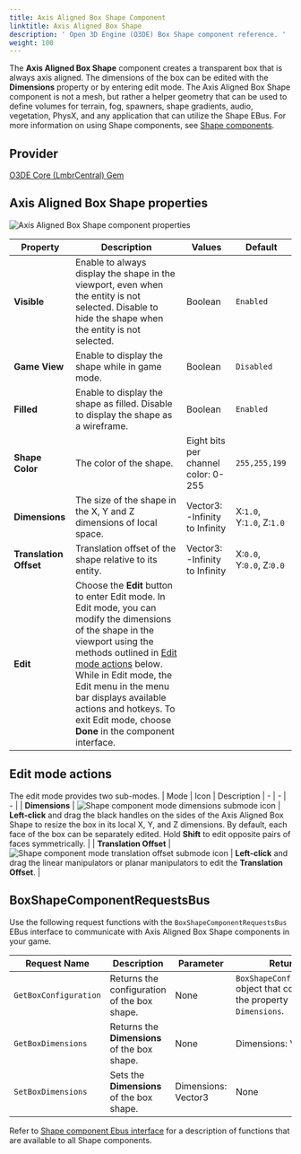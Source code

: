 ```yaml
---
title: Axis Aligned Box Shape Component
linktitle: Axis Aligned Box Shape
description: ' Open 3D Engine (O3DE) Box Shape component reference. '
weight: 100
---
```


The **Axis Aligned Box Shape** component creates a transparent box that is always axis aligned. The dimensions of the box can be edited with the **Dimensions** property or by entering edit mode. The Axis Aligned Box Shape component is not a mesh, but rather a helper geometry that can be used to define volumes for terrain, fog, spawners, shape gradients, audio, vegetation, PhysX, and any application that can utilize the Shape EBus. For more information on using Shape components, see [Shape components](/docs/user-guide/components/reference/shape/).

## Provider

[O3DE Core (LmbrCentral) Gem](/docs/user-guide/gems/reference/o3de-core)

## Axis Aligned Box Shape properties

![Axis Aligned Box Shape component properties](/images/user-guide/components/reference/shape/axis-aligned-box-shape-component-ui-01.png)

| Property | Description | Values | Default |
|-|-|-|-|
| **Visible** | Enable to always display the shape in the viewport, even when the entity is not selected. Disable to hide the shape when the entity is not selected. | Boolean | `Enabled` |
| **Game View** | Enable to display the shape while in game mode. | Boolean | `Disabled` |
| **Filled** | Enable to display the shape as filled.  Disable to display the shape as a wireframe. | Boolean | `Enabled` |
| **Shape Color** | The color of the shape. | Eight bits per channel color: 0-255 | `255,255,199` |
| **Dimensions** | The size of the shape in the X, Y and Z dimensions of local space. | Vector3: -Infinity to Infinity | X:`1.0`, Y:`1.0`, Z:`1.0` |
| **Translation Offset** | Translation offset of the shape relative to its entity. | Vector3: -Infinity to Infinity | X:`0.0`, Y:`0.0`, Z:`0.0` |
| **Edit** | Choose the **Edit** button to enter Edit mode. In Edit mode, you can modify the dimensions of the shape in the viewport using the methods outlined in [Edit mode actions](#edit-mode-actions) below. While in Edit mode, the Edit menu in the menu bar displays available actions and hotkeys. To exit Edit mode, choose **Done** in the component interface. |  |  |

## Edit mode actions

The edit mode provides two sub-modes.
| Mode | Icon | Description
| - | - | - |
| **Dimensions** | ![Shape component mode dimensions submode icon](/images/user-guide/components/reference/shape/shape-component-mode-submode-dimensions.svg) | **Left-click** and drag the black handles on the sides of the Axis Aligned Box Shape to resize the box in its local X, Y, and Z dimensions. By default, each face of the box can be separately edited. Hold **Shift** to edit opposite pairs of faces symmetrically. |
| **Translation Offset** | ![Shape component mode translation offset submode icon](/images/user-guide/components/reference/shape/shape-component-mode-submode-translation-offset.svg) | **Left-click** and drag the linear manipulators or planar manipulators to edit the **Translation Offset**. |

## BoxShapeComponentRequestsBus

Use the following request functions with the `BoxShapeComponentRequestsBus` EBus interface to communicate with Axis Aligned Box Shape components in your game.

| Request Name | Description | Parameter | Return | Scriptable |
|-|-|-|-|-|
| `GetBoxConfiguration` | Returns the configuration of the box shape. | None | `BoxShapeConfiguration` object that contains the property `Dimensions`. | Yes |
|`GetBoxDimensions`| Returns the **Dimensions** of the box shape. | None | Dimensions: Vector3 | Yes |
|`SetBoxDimensions`| Sets the **Dimensions** of the box shape. | Dimensions: Vector3 | None | Yes |


Refer to [Shape component Ebus interface](./#shape-component-ebus-interface) for a description of functions that are available to all Shape components.
